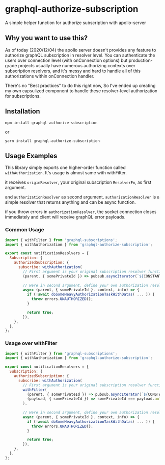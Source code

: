 # graphql-authorize-subscription
A simple helper function for authorize subscription with apollo-server


## Why you want to use this?

As of today (2020/12/04) the apollo server doesn't provides any feature to authorize graphQL subscription in resolver level. You can authenticate the users over connection level (with onConnection options) but production-grade projects usually have numerous authorizing contexts over subscription resolvers, and it's messy and hard to handle all of this authorizations within onConnection handler.

There's no "Best practices" to do this right now, So I've ended up creating my own capsulized component to handle these resolver-level authorization for subscriptions.


## Installation

`npm install graphql-authorize-subscription`

or

`yarn install graphql-authorize-subscription`

## Usage Examples

This library simply exports one higher-order function called `withAuthorization`. It's usage is almost same with withFilter.

it receives `originResolver`, your original subscription `ResolverFn`, as first argument.

and `authorizationResolver` as second argument. `authorizationResolver` is a simple resolver that returns anything and can be async function.

if you throw errors in `authorizationResolver`, the socket connection closes immediately and client will receive graphQL error payloads.


### Common Usage

```javascript
import { withFilter } from 'graphql-subscriptions';
import { withAuthorization } from 'graphql-authorize-subscription';

export const notificationResolvers = {
  Subscription: {
    authorizedSubscription: {
      subscribe: withAuthorization(
        // First argument is your original subscription resolver function.
        (parent, { somePrivateId }) => pubsub.asyncIterator(`${CONSTANTS.SUBSCRIPTION.SUBSCRIPTIONKEY}.${somePrivateId}`),
        
        // Here in second argument, define your own authorization resolver. it receives all the arguments that normal resolver get.
        async (parent, { somePrivateId }, context, info) => {
          if (!await doSomeHeavyAuthorizationTaskWithDatas( ... )) {
            throw errors.UNAUTHORIZED();
          }

          return true;
        }),
    },
  },
};

```

### Usage over withFilter

```javascript
import { withFilter } from 'graphql-subscriptions';
import { withAuthorization } from 'graphql-authorize-subscription';

export const notificationResolvers = {
  Subscription: {
    authorizedSubscription: {
      subscribe: withAuthorization(
        // First argument is your original subscription resolver function.
        withFilter(
          (parent, { somePrivateId }) => pubsub.asyncIterator(`${CONSTANTS.SUBSCRIPTION.SUBSCRIPTIONKEY}.${somePrivateId}`),
          (payload, { somePrivateId }) => somePrivateId === payload.authorizedSubscription.somePrivateId,
        ),
        
        // Here in second argument, define your own authorization resolver. it receives all the arguments that normal resolver get.
        async (parent, { somePrivateId }, context, info) => {
          if (!await doSomeHeavyAuthorizationTaskWithDatas( ... )) {
            throw errors.UNAUTHORIZED();
          }

          return true;
        }),
    },
  },
};

```
